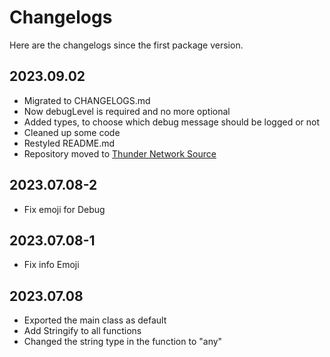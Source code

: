 # Changelogs  

Here are the changelogs since the first package version.  

## 2023.09.02  

- Migrated to CHANGELOGS.md  
- Now debugLevel is required and no more optional  
- Added types, to choose which debug message should be logged or not  
- Cleaned up some code  
- Restyled README.md  
- Repository moved to [Thunder Network Source](https://source.thundernetwork.org/ThunderNetworkRaD/node-cout)

## 2023.07.08-2  

- Fix emoji for Debug  

## 2023.07.08-1  

- Fix info Emoji  

## 2023.07.08  

- Exported the main class as default  
- Add Stringify to all functions  
- Changed the string type in the function to "any"  
